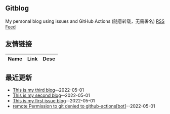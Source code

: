 ## Gitblog
My personal blog using issues and GitHub Actions (随意转载，无需署名)
[RSS Feed](https://raw.githubusercontent.com/fangjian98/space/master/feed.xml)
## 友情链接
| Name | Link | Desc | 
 | ---- | ---- | ---- |
## 最近更新
- [This is my third blog](https://github.com/fangjian98/space/issues/7)--2022-05-01
- [This is my second blog](https://github.com/fangjian98/space/issues/6)--2022-05-01
- [This is my first issue blog](https://github.com/fangjian98/space/issues/5)--2022-05-01
- [remote Permission to git denied to github-actions[bot]](https://github.com/fangjian98/space/issues/1)--2022-05-01
